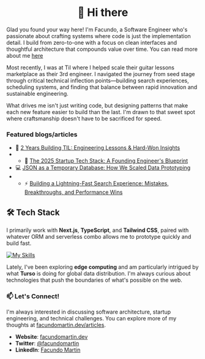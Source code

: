 <h1 align="center">👋 Hi there</h3> 

Glad you found your way here! I'm Facundo, a Software Engineer who's passionate about crafting systems where code is just the implementation detail. I build from zero-to-one with a focus on clean interfaces and thoughtful architecture that compounds value over time. You can read more about me [here](https://facundomartin.dev/about)

Most recently, I was at Til where I helped scale their guitar lessons marketplace as their 3rd engineer. I navigated the journey from seed stage through critical technical inflection points—building search experiences, scheduling systems, and finding that balance between rapid innovation and sustainable engineering.

What drives me isn't just writing code, but designing patterns that make each new feature easier to build than the last. I'm drawn to that sweet spot where craftsmanship doesn't have to be sacrificed for speed.

### Featured blogs/articles

- 🧠 [2 Years Building TIL: Engineering Lessons & Hard-Won Insights](https://facundomartin.dev/articles/two-years-building-til-engineering-lessons-and-hard-won-insights)
- - 🚀 [The 2025 Startup Tech Stack: A Founding Engineer's Blueprint](https://facundomartin.dev/articles/the-2025-startup-tech-stack-a-founding-engineers-opinionated-blueprint) 
- 💻 [JSON as a Temporary Database: How We Scaled Data Prototyping](https://facundomartin.dev/articles/JSON-as-a-temporary-database-how-we-scaled-data-prototyping)
- - ⚡ [Building a Lightning-Fast Search Experience: Mistakes, Breakthroughs, and Performance Wins](https://facundomartin.dev/articles/building-a-lightning-fast-search-experience-mistakes-breakthroughs-and-performance-wins)

## 🛠️ Tech Stack

I primarily work with **Next.js**, **TypeScript**, and **Tailwind CSS**, paired with whatever ORM and serverless combo allows me to prototype quickly and build fast.

[![My Skills](https://skillicons.dev/icons?i=nextjs,ts,tailwind,prisma,planetscale,supabase,postgres,vercel,aws,cloudflare,git,github,vscode)](https://skillicons.dev)

Lately, I've been exploring **edge computing** and am particularly intrigued by what **Turso** is doing for global data distribution. I'm always curious about technologies that push the boundaries of what's possible on the web.

### 📫 Let's Connect!

I'm always interested in discussing software architecture, startup engineering, and technical challenges. You can explore more of my thoughts at [facundomartin.dev/articles](https://facundomartin.dev/articles).

- **Website**: [facundomartin.dev](https://facundomartin.dev)
- **Twitter**: [@facundomartin](https://twitter.com/facundomartin)
- **LinkedIn**: [Facundo Martin](https://www.linkedin.com/in/facundo-martin-dev/)
